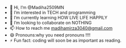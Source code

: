 - 👋 Hi, I’m @Madiha2509MN
- 👀 I’m interested in TECH and programming 
- 🌱 I’m currently learning HOW LIVE LIFE HAPPILY 
- 💞️ I’m looking to collaborate on NOTHING
- 📫 How to reach me madihamirza3040@gmail.com
- 😄 Pronouns:why you need pronouns !!!!
- ⚡ Fun fact: coding will soon be as important as reading.

<!---
Madiha2509MN/Madiha2509MN is a ✨ special ✨ repository because its `README.md` (this file) appears on your GitHub profile.
You can click the Preview link to take a look at your changes.
--->
